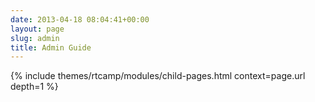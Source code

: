 ```yaml
---
date: 2013-04-18 08:04:41+00:00
layout: page
slug: admin
title: Admin Guide
---
```


{% include themes/rtcamp/modules/child-pages.html context=page.url depth=1 %}
